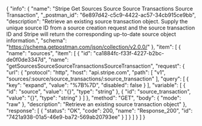 {
  "info": {
    "name": "Stripe Get Sources Source Source Transactions Source Transaction",
    "_postman_id": "6e897d42-c5c9-4422-ac57-34cb915ce9bb",
    "description": "Retrieve an existing source transaction object. Supply the unique source ID from a source creation request and the source transaction ID and Stripe will return the corresponding up-to-date source object information.",
    "schema": "https://schema.getpostman.com/json/collection/v2.0.0/"
  },
  "item": [
    {
      "name": "sources",
      "item": [
        {
          "id": "ca1884fc-f33f-4227-b2bc-de0f0de3347d",
          "name": "getSourcesSourceSourceTransactionsSourceTransaction",
          "request": {
            "url": {
              "protocol": "http",
              "host": "api.stripe.com",
              "path": [
                "v1",
                "sources/:source/source_transactions/:source_transaction"
              ],
              "query": [
                {
                  "key": "expand",
                  "value": "%7B%7D",
                  "disabled": false
                }
              ],
              "variable": [
                {
                  "id": "source",
                  "value": "{}",
                  "type": "string"
                },
                {
                  "id": "source_transaction",
                  "value": "{}",
                  "type": "string"
                }
              ]
            },
            "method": "GET",
            "body": {
              "mode": "raw"
            },
            "description": "Retrieve an existing source transaction object"
          },
          "response": [
            {
              "status": "OK",
              "code": 200,
              "name": "Response_200",
              "id": "7421a938-01a5-46e9-ba72-569ab20793ee"
            }
          ]
        }
      ]
    }
  ]
}